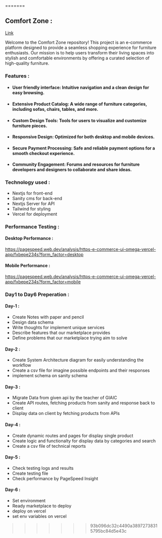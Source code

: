 
=======
## Comfort Zone :
[Link](https://e-commerce-ui-omega.vercel.app/)

Welcome to the Comfort Zone repository! This project is an e-commerce platform designed to provide a seamless shopping experience for furniture enthusiasts. Our mission is to help users transform their living spaces into stylish and comfortable environments by offering a curated selection of high-quality furniture.

### Features : 
- #### User friendly interface: Intuitive navigation and a clean design for easy browsing.
- #### Extensive Product Catalog: A wide range of furniture categories, including sofas, chairs, tables, and more.
- #### Custom Design Tools: Tools for users to visualize and customize furniture pieces.
- #### Responsive Design: Optimized for both desktop and mobile devices.
- #### Secure Payment Processing: Safe and reliable payment options for a smooth checkout experience.
- #### Community Engagement: Forums and resources for furniture developers and designers to collaborate and share ideas.


### Technology used :
- Nextjs for front-end
- Sanity cms for back-end
- Nextjs Server for API
- Tailwind for styling
- Vercel for deployment

### Performance Testing :

#### Desktop Performance :
https://pagespeed.web.dev/analysis/https-e-commerce-ui-omega-vercel-app/fxbepe234s?form_factor=desktop

#### Mobile Performance : 
https://pagespeed.web.dev/analysis/https-e-commerce-ui-omega-vercel-app/fxbepe234s?form_factor=mobile

### Day1 to Day6 Preperation :

#### Day-1 :
  - Create Notes with paper and pencil
  - Design data schema
  - Write thoughts for implement unique services
  - Describe features that our marketplace provides
  - Define problems that our marketplace trying aim to solve

#### Day-2 : 
 - Create System Architecture diagram for easily understanding the workflow
 - Create a csv file for imagine possible endpoints and their responses
 - implement schema on sanity schema

#### Day-3 :
 - Migrate Data from given api by the teacher of GIAIC
 - Create API routes, fetching products from sanity and response back to client
 - Display data on client by fetching products from APIs

#### Day-4 : 
 - Create dynamic routes and pages for display single product
 - Create logic and functionalty for display data by categories and search
 - Create a csv file of technical reports

#### Day-5 :
 - Check testing logs and results
 - Create testing file
 - Check performance by PageSpeed Insight

#### Day-6 :
 - Set environment
 - Ready marketplace to deploy
 - deploy on vercel
 - set env variables on vercel


>>>>>>> 93b096dc32c4490a38972738315795bc84d5e43c
